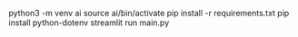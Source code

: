 python3 -m venv ai
source ai/bin/activate
pip install -r requirements.txt
pip install python-dotenv
streamlit run main.py